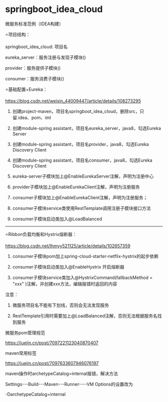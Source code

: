 # springboot_idea_cloud
微服务标准范例（IDEA构建）

⭐项目结构：

springboot_idea_cloud: 项目名

eureka_server：服务注册与发现子模块()

provider：服务提供子模块()

consumer：服务消费子模块()

⭐基础配置+Eureka：

https://blog.csdn.net/weixin_44009447/article/details/108273295

1. 创建project-maven，项目名springboot_idea_cloud，删除src，只留.idea、pom、iml

2. 创建module-spring assistant，项目名eureka_server，java8，勾选Eureka Server

3. 创建module-spring assistant，项目名provider，java8，勾选Eureka Discovery Client

4. 创建module-spring assistant，项目名consumer，java8，勾选Eureka Discovery Client

5. eureka-server子模块加上@EnableEurekaServer注解，声明为注册中心

6. provider子模块加上@EnableEurekaClient注解，声明为注册服务

7. consumer子模块加上@EnableEurekaClient注解，声明为注册服务；

8. consumer子模块service类使用RestTemplate调用注册子模块接口方法

9. consumer子模块启动类加入@LoadBalanced

------------------------------------------------

⭐Ribbon负载均衡和Hystrix熔断器：

https://blog.csdn.net/lhmyy521125/article/details/102657359

1. consumer子模块pom加上spring-cloud-starter-netflix-hystrix的起步依赖

2. consumer子模块启动类加入@EnableHystrix 开启熔断器

3. consumer子模块service类加入@HystrixCommand(fallbackMethod = "xxx" )注解，并创建xxx方法，编辑报错时返回的内容


注意：

1. 微服务项目名不能有下划线，否则会无法发现服务

2. RestTemplate引用时需要加上@LoadBalanced注解，否则无法根据服务名找到服务

微服务pom管理规范

https://juejin.cn/post/7097221123040870407

maven常用标签

https://juejin.cn/post/7097633607946076197

maven操作时archetypeCatalog=internal报错，解决方法

Settings---Build---Maven---Runner----VM Options的设置改为

-DarchetypeCatalog=internal
